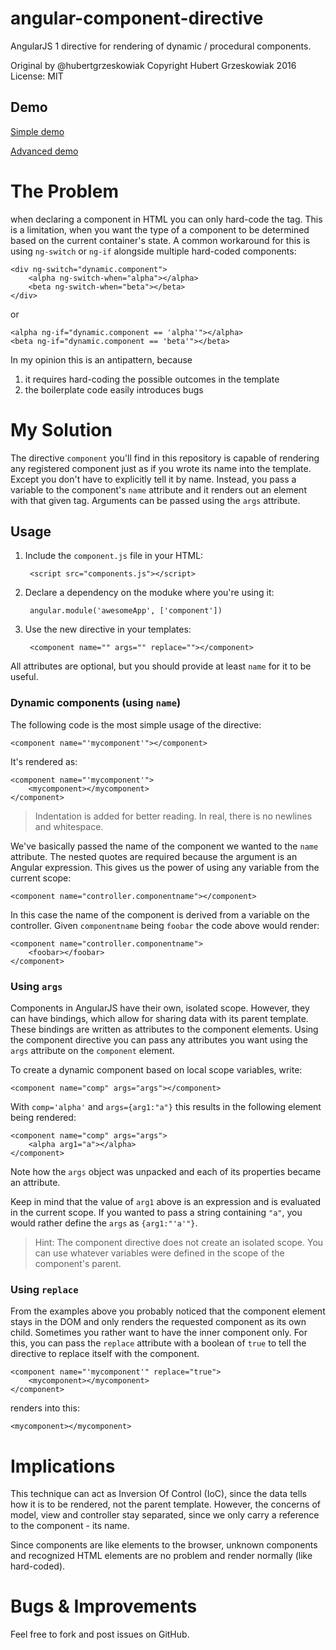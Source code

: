 # angular-component-directive
AngularJS 1 directive for rendering of dynamic / procedural components.

Original by @hubertgrzeskowiak
Copyright Hubert Grzeskowiak 2016
License: MIT

## Demo
[Simple demo](http://plnkr.co/edit/5hGgsgzeFxmwAboeo3E9?p=preview)

[Advanced demo](http://plnkr.co/edit/uDxIUulQPx4C3s11b5cG?p=preview)

# The Problem
when declaring a component in HTML you can only hard-code the tag. This is a limitation, when you want the type of a component to be determined based on the current container's state. A common workaround for this is using `ng-switch` or `ng-if` alongside multiple hard-coded components:

    <div ng-switch="dynamic.component">
        <alpha ng-switch-when="alpha"></alpha>
        <beta ng-switch-when="beta"></beta>
    </div>

or

    <alpha ng-if="dynamic.component == 'alpha'"></alpha>
    <beta ng-if="dynamic.component == 'beta'"></beta>

In my opinion this is an antipattern, because

1. it requires hard-coding the possible outcomes in the template
2. the boilerplate code easily introduces bugs

# My Solution
The directive `component` you'll find in this repository is capable of rendering any registered component just as if you wrote its name into the template. Except you don't have to explicitly tell it by name. Instead, you pass a variable to the component's `name` attribute and it renders out an element with that given tag. Arguments can be passed using the `args` attribute.

## Usage
1. Include the `component.js` file in your HTML:
 
        <script src="components.js"></script>

2. Declare a dependency on the moduke where you're using it:

        angular.module('awesomeApp', ['component'])

3. Use the new directive in your templates:

        <component name="" args="" replace=""></component>

All attributes are optional, but you should provide at least `name` for it to be useful. 

### Dynamic components (using `name`)
The following code is the most simple usage of the directive:

    <component name="'mycomponent'"></component>
    
It's rendered as:

    <component name="'mycomponent'">
        <mycomponent></mycomponent>
    </component>
    
> Indentation is added for better reading. In real, there is no newlines and whitespace.
    
We've basically passed the name of the component we wanted to the `name` attribute. The nested quotes are required because the argument is an Angular expression. This gives us the power of using any variable from the current scope:
 
    <component name="controller.componentname"></component>

In this case the name of the component is derived from a variable on the controller. Given `componentname` being `foobar` the code above would render:

    <component name="controller.componentname">
        <foobar></foobar>
    </component>

### Using `args`
Components in AngularJS have their own, isolated scope. However, they can have bindings, which allow for sharing data with its parent template. These bindings are written as attributes to the component elements. Using the component directive you can pass any attributes you want using the `args` attribute on the `component` element.

To create a dynamic component based on local scope variables, write: 

    <component name="comp" args="args"></component>
    
With `comp='alpha'` and `args={arg1:"a"}` this results in the following element being rendered:
 
    <component name="comp" args="args">
        <alpha arg1="a"></alpha>
    </component>

Note how the `args` object was unpacked and each of its properties became an attribute.
 
Keep in mind that the value of `arg1` above is an expression and is evaluated in the current scope. If you wanted to pass a string containing `"a"`, you would rather define the `args` as `{arg1:"'a'"}`.

> Hint: The component directive does not create an isolated scope. You can use whatever variables were defined in the scope of the component's parent.

### Using `replace`
From the examples above you probably noticed that the component element stays in the DOM and only renders the requested component as its own child. Sometimes you rather want to have the inner component only. For this, you can pass the `replace` attribute with a boolean of `true` to tell the directive to replace itself with the component.

    <component name="'mycomponent'" replace="true">
        <mycomponent></mycomponent>
    </component>

renders into this:

    <mycomponent></mycomponent>

# Implications
This technique can act as Inversion Of Control (IoC), since the data tells how it is to be rendered, not the parent template. However, the concerns of model, view and controller stay separated, since we only carry a reference to the component - its name.

Since components are like elements to the browser, unknown components and recognized HTML elements are no problem and render normally (like hard-coded).

# Bugs & Improvements
Feel free to fork and post issues on GitHub.